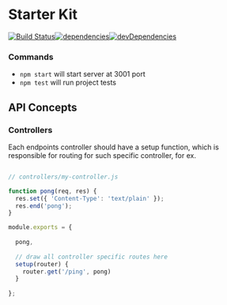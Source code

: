 # Starter Kit

[![Build Status](https://travis-ci.org/maxmalov/starter-kit-express.svg?branch=master)](https://travis-ci.org/maxmalov/starter-kit-express)[![dependencies](https://david-dm.org/maxmalov/starter-kit-express.png)](https://david-dm.org/maxmalov/starter-kit-express)[![devDependencies](https://david-dm.org/maxmalov/starter-kit-express/dev-status.png)](https://david-dm.org/maxmalov/starter-kit-express?type=dev)

### Commands

- `npm start` will start server at 3001 port
- `npm test` will run project tests

## API Concepts

### Controllers

Each endpoints controller should have a setup function, which is responsible for routing for such specific controller, for ex.

```js

// controllers/my-controller.js

function pong(req, res) {
  res.set({ 'Content-Type': 'text/plain' });
  res.end('pong');
}

module.exports = {
  
  pong,
  
  // draw all controller specific routes here
  setup(router) {
    router.get('/ping', pong)
  }
  
};

```
